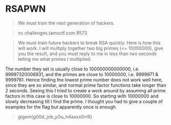 # RSAPWN
> We must train the next generation of hackers.

> nc challenges.tamuctf.com 8573

> We must train future hackers to break RSA quickly. Here is how this will work.
> I will multiply together two big primes (<= 10000000), give you the result,
> and you must reply to me in less than two seconds telling me what primes I
> multiplied.

The number they set is usually close to 100000000000000, i.e. 99997320006931, and the primes are close to 10000000, i.e. 9999971 & 9999761.
Hence finding the lowest prime number does not work well here, since they are so similar, and normal prime factor functions take longer than 2 seconds.
Seeing this I tried to create a work around by assuming all prime factors in this case is close to 10000000.
So starting with 10000000 and slowly decreasing till I find the prime. I thought you had to give a couple of examples for the flag but apparently once is enough

> gigem{g00d_job_yOu_h4aaxx0rrR}